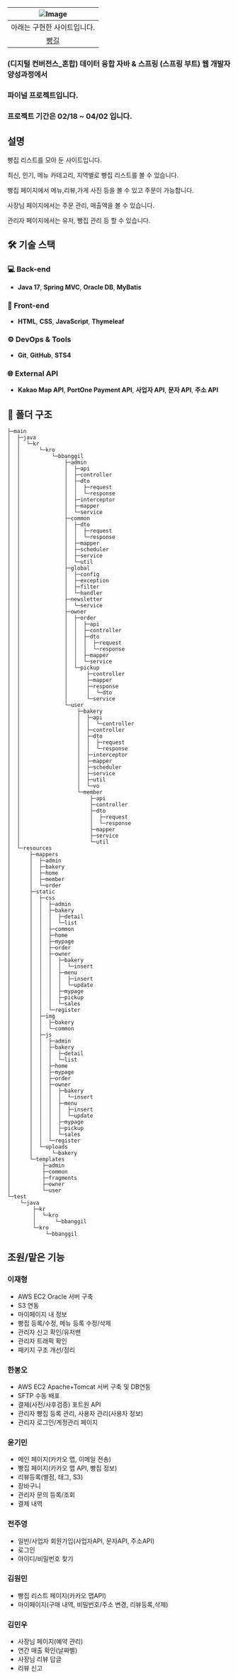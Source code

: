 |![Image](https://github.com/user-attachments/assets/ec576154-88fb-49fc-9c65-ca4b120c6e14)|
|:-----------------------------:|
|아래는 구현한 사이트입니다.|
|[빵길](bbanggil.kro.kr)|

### (디지털 컨버전스_혼합) 데이터 융합 자바 & 스프링 (스프링 부트) 웹 개발자 양성과정에서
### 파이널 프로젝트입니다.
### 프로젝트 기간은 02/18 ~ 04/02 입니다.

## 설명

빵집 리스트를 모아 둔 사이트입니다.

최신, 인기, 메뉴 카테고리, 지역별로 빵집 리스트를 볼 수 있습니다.

빵집 페이지에서 메뉴,리뷰,가게 사진 등을 볼 수 있고 주문이 가능합니다.

사장님 페이지에서는 주문 관리, 매출액을 볼 수 있습니다.

관리자 페이지에서는 유저, 빵집 관리 등 할 수 있습니다.

## 🛠 기술 스택

### 💻 Back-end
- **Java 17**, **Spring MVC**, **Oracle DB**, **MyBatis**

### 🎨 Front-end
- **HTML**, **CSS**, **JavaScript**, **Thymeleaf**

### ⚙️ DevOps & Tools
- **Git**, **GitHub**, **STS4**

### 🌐 External API
- **Kakao Map API**, **PortOne Payment API**, **사업자 API**, **문자 API**, **주소 API**

## 📂 폴더 구조

```
├─main
│  ├─java
│  │  └─kr
│  │      └─kro
│  │          └─bbanggil
│  │              ├─admin
│  │              │  ├─api
│  │              │  ├─controller
│  │              │  ├─dto
│  │              │  │  ├─request
│  │              │  │  └─response
│  │              │  ├─interceptor
│  │              │  ├─mapper
│  │              │  └─service
│  │              ├─common
│  │              │  ├─dto
│  │              │  │  ├─request
│  │              │  │  └─response
│  │              │  ├─mapper
│  │              │  ├─scheduler
│  │              │  ├─service
│  │              │  └─util
│  │              ├─global
│  │              │  ├─config
│  │              │  ├─exception
│  │              │  ├─filter
│  │              │  └─handler
│  │              ├─newsletter
│  │              │  └─service
│  │              ├─owner
│  │              │  ├─order
│  │              │  │  ├─api
│  │              │  │  ├─controller
│  │              │  │  ├─dto
│  │              │  │  │  ├─request
│  │              │  │  │  └─response
│  │              │  │  ├─mapper
│  │              │  │  └─service
│  │              │  └─pickup
│  │              │      ├─controller
│  │              │      ├─mapper
│  │              │      ├─response
│  │              │      │  └─dto
│  │              │      └─service
│  │              └─user
│  │                  ├─bakery
│  │                  │  ├─api
│  │                  │  │  └─controller
│  │                  │  ├─controller
│  │                  │  ├─dto
│  │                  │  │  ├─request
│  │                  │  │  └─response
│  │                  │  ├─interceptor
│  │                  │  ├─mapper
│  │                  │  ├─scheduler
│  │                  │  ├─service
│  │                  │  ├─util
│  │                  │  └─vo
│  │                  └─member
│  │                      ├─api
│  │                      ├─controller
│  │                      ├─dto
│  │                      │  ├─request
│  │                      │  └─response
│  │                      ├─mapper
│  │                      ├─service
│  │                      └─util
│  └─resources
│      ├─mappers
│      │  ├─admin
│      │  ├─bakery
│      │  ├─home
│      │  ├─member
│      │  └─order
│      ├─static
│      │  ├─css
│      │  │  ├─admin
│      │  │  ├─bakery
│      │  │  │  ├─detail
│      │  │  │  └─list
│      │  │  ├─common
│      │  │  ├─home
│      │  │  ├─mypage
│      │  │  ├─order
│      │  │  ├─owner
│      │  │  │  ├─bakery
│      │  │  │  │  └─insert
│      │  │  │  ├─menu
│      │  │  │  │  ├─insert
│      │  │  │  │  └─update
│      │  │  │  ├─mypage
│      │  │  │  ├─pickup
│      │  │  │  └─sales
│      │  │  └─register
│      │  ├─img
│      │  │  ├─bakery
│      │  │  └─common
│      │  ├─js
│      │  │  ├─admin
│      │  │  ├─bakery
│      │  │  │  ├─detail
│      │  │  │  └─list
│      │  │  ├─home
│      │  │  ├─mypage
│      │  │  ├─order
│      │  │  ├─owner
│      │  │  │  ├─bakery
│      │  │  │  │  └─insert
│      │  │  │  ├─menu
│      │  │  │  │  ├─insert
│      │  │  │  │  └─update
│      │  │  │  ├─mypage
│      │  │  │  ├─pickup
│      │  │  │  └─sales
│      │  │  └─register
│      │  └─uploads
│      │      └─bakery
│      └─templates
│          ├─admin
│          ├─common
│          ├─fragments
│          ├─owner
│          └─user
└─test
    └─java
        ├─kr
        │  └─kro
        │      └─bbanggil
        └─kro
            └─bbanggil
```

## 조원/맡은 기능

### 이재형
- AWS EC2 Oracle 서버 구축
- S3 연동
- 마이페이지 내 정보
- 빵집 등록/수정, 메뉴 등록 수정/삭제
- 관리자 신고 확인/유저밴
- 관리자 트래픽 확인
- 패키지 구조 개선/정리

### 한봉오
- AWS EC2 Apache+Tomcat 서버 구축 및 DB연동
- SFTP 수동 배포
- 결제(사전/사후검증) 포트원 API
- 관리자 빵집 등록 관리, 사용자 관리(사용자 정보)
- 관리자 로그인/계정관리 페이지

### 윤기민
- 메인 페이지(카카오 맵, 이메일 전송)
- 빵집 페이지(카카오 맵 API, 빵집 정보)
- 리뷰등록(별점, 태그, S3)
- 장바구니
- 관리자 문의 등록/조회
- 결제 내역

### 전주영
- 일반/사업자 회원가입(사업자API, 문자API, 주소API)
- 로그인
- 아이디/비밀번호 찾기

### 김원민
- 빵집 리스트 페이지(카카오 맵API)
- 마이페이지(구매 내역, 비밀번호/주소 변경, 리뷰등록,삭제)

### 김민우
- 사장님 페이지(예약 관리)
- 연간 매출 확인(날짜별)
- 사장님 리뷰 답글
- 리뷰 신고






